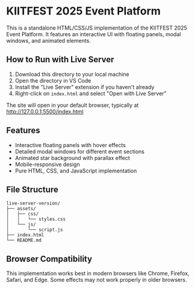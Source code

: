 # KIITFEST 2025 Event Platform

This is a standalone HTML/CSS/JS implementation of the KIITFEST 2025 Event Platform. It features an interactive UI with floating panels, modal windows, and animated elements.

## How to Run with Live Server

1. Download this directory to your local machine
2. Open the directory in VS Code 
3. Install the "Live Server" extension if you haven't already
4. Right-click on `index.html` and select "Open with Live Server"

The site will open in your default browser, typically at http://127.0.0.1:5500/index.html

## Features

- Interactive floating panels with hover effects
- Detailed modal windows for different event sections
- Animated star background with parallax effect
- Mobile-responsive design
- Pure HTML, CSS, and JavaScript implementation

## File Structure

```
live-server-version/
├── assets/
│   ├── css/
│   │   └── styles.css
│   └── js/
│       └── script.js
├── index.html
└── README.md
```

## Browser Compatibility

This implementation works best in modern browsers like Chrome, Firefox, Safari, and Edge. Some effects may not work properly in older browsers.
